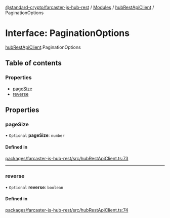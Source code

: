 [@standard-crypto/farcaster-js-hub-rest](../README.md) / [Modules](../modules.md) / [hubRestApiClient](../modules/hubRestApiClient.md) / PaginationOptions

# Interface: PaginationOptions

[hubRestApiClient](../modules/hubRestApiClient.md).PaginationOptions

## Table of contents

### Properties

- [pageSize](hubRestApiClient.PaginationOptions.md#pagesize)
- [reverse](hubRestApiClient.PaginationOptions.md#reverse)

## Properties

### pageSize

• `Optional` **pageSize**: `number`

#### Defined in

[packages/farcaster-js-hub-rest/src/hubRestApiClient.ts:73](https://github.com/standard-crypto/farcaster-js/blob/main/packages/farcaster-js-hub-rest/src/hubRestApiClient.ts#L73)

___

### reverse

• `Optional` **reverse**: `boolean`

#### Defined in

[packages/farcaster-js-hub-rest/src/hubRestApiClient.ts:74](https://github.com/standard-crypto/farcaster-js/blob/main/packages/farcaster-js-hub-rest/src/hubRestApiClient.ts#L74)

